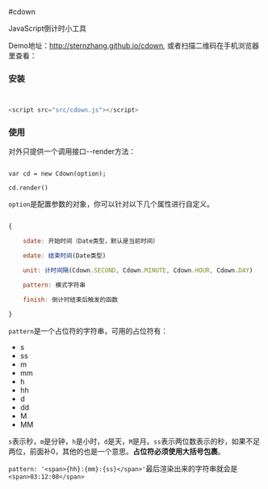 #cdown

JavaScript倒计时小工具

Demo地址：http://sternzhang.github.io/cdown, 或者扫描二维码在手机浏览器里查看：


### 安装


```js


<script src="src/cdown.js"></script>


```

### 使用

对外只提供一个调用接口--render方法：

```

var cd = new Cdown(option);

cd.render()

```

`option`是配置参数的对象，你可以针对以下几个属性进行自定义。

```js

{

	sdate: 开始时间（Date类型，默认是当前时间）

	edate: 结束时间(Date类型)

	unit: 计时间隔(Cdown.SECOND, Cdown.MINUTE, Cdown.HOUR, Cdown.DAY)

	pattern: 模式字符串

	finish: 倒计时结束后触发的函数

}


```

`pattern`是一个占位符的字符串，可用的占位符有：

* s
* ss
* m
* mm
* h
* hh
* d
* dd
* M
* MM

`s`表示秒，`m`是分钟，`h`是小时，`d`是天，`M`是月。`ss`表示两位数表示的秒，如果不足两位，前面补0，其他的也是一个意思。**占位符必须使用大括号包裹**。

`pattern: '<span>{hh}:{mm}:{ss}</span>'`最后渲染出来的字符串就会是 `<span>03:12:08</span>`
